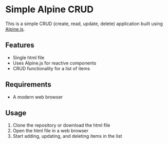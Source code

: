 # Simple Alpine CRUD

This is a simple CRUD (create, read, update, delete) application built using [Alpine.js](https://github.com/alpinejs/alpine).

## Features

- Single html file
- Uses Alpine.js for reactive components
- CRUD functionality for a list of items

## Requirements

- A modern web browser

## Usage

1. Clone the repository or download the html file
2. Open the html file in a web browser
3. Start adding, updating, and deleting items in the list
